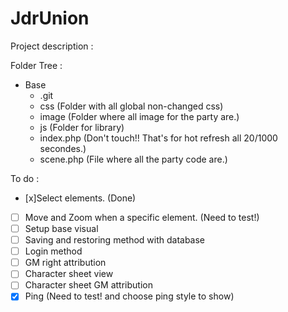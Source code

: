 # JdrUnion

Project description :


Folder Tree :
- Base
  - .git
  - css (Folder with all global non-changed css)
  - image (Folder where all image for the party are.)
  - js (Folder for library)
  - index.php (Don't touch!! That's for hot refresh all 20/1000 secondes.)
  - scene.php (File where all the party code are.)


To do :
- [x]Select elements. (Done)
- [ ] Move and Zoom when a specific element. (Need to test!)
- [ ] Setup base visual
- [ ] Saving and restoring method with database
- [ ] Login method
- [ ] GM right attribution
- [ ] Character sheet view
- [ ] Character sheet GM attribution
- [x] Ping (Need to test! and choose ping style to show)